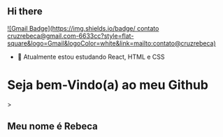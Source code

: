 ## Hi there

[![Gmail Badge](https://img.shields.io/badge/ contato cruzrebeca@gmail.com-6633cc?style=flat-square&logo=Gmail&logoColor=white&link=mailto:contato@cruzrebeca)](mailto:contato@cruzrebeca.com)

- 🌱  Atualmente estou estudando React, HTML e CSS

<h1>Seja bem-Vindo(a) ao meu Github </h1>>

## Meu nome é Rebeca

<img src="https://th.bing.com/th/id/OIP.K-4RqDC6zFrpAG31ayDDOgHaHa?cb=iwp1&rs=1&pid=ImgDetMain" alt="">
